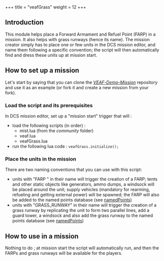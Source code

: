 +++
title = "veafGrass"
weight = 12
+++

## Introduction

This module helps place a Forward Armament and Refuel Point (FARP) in a mission.
It also helps with grass runways (hence its name).
The mission creator simply has to place one or few units in the DCS mission editor, and name them following a specific convention; the script will then automatically find and dress these units up at mission start.

## How to set up a mission

Let's start by saying that you can clone the *[VEAF-Demo-Mission](https://github.com/VEAF/VEAF-Demo-Mission)* repository and use it as an example (or fork it and create a new mission from your fork).

### Load the script and its prerequisites

In DCS mission editor, set up a "mission start" trigger that will :

* load the following scripts (in order) :
  * mist.lua (from the *community* folder)
  * veaf.lua
  * veafGrass.lua
* run the following lua code : `veafGrass.initialize();`

### Place the units in the mission

There are two naming conventions that you can use with this script:

* units with "FARP " in their name will trigger the creation of a FARP; tents and other static objects like generators, ammo dumps, a windsock will be placed around the unit; supply vehicles (mandatory for rearming, refueling and getting external power) will be spawned; the FARP will also be added to the named points database (see [namedPoints](namedPoints.md))
* units with "GRASS_RUNWAY" in their name will trigger the creation of a grass runway by replicating the unit to form two parallel lines, add a guard tower, a windsock and also add the grass runway to the named points database (see [namedPoints](namedPoints.md))

## How to use in a mission

Nothing to do ; at mission start the script will automatically run, and then the FARPs and grass runways will be available for the players.